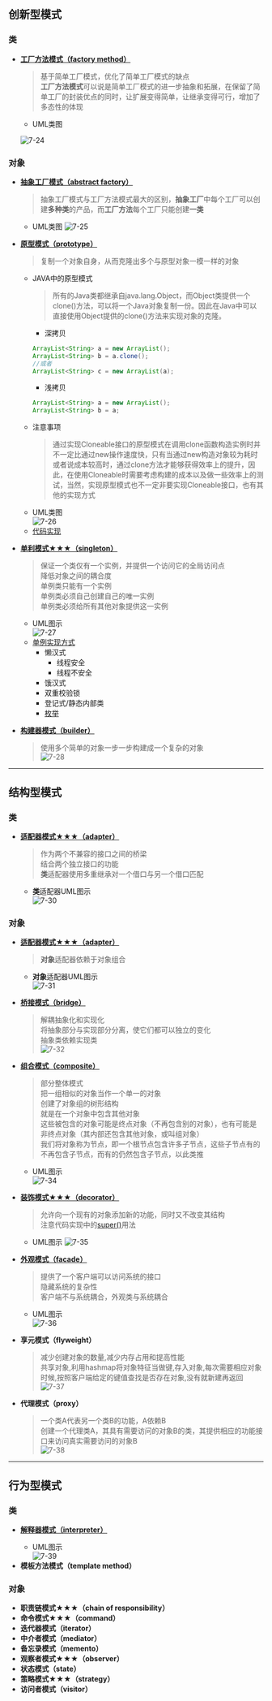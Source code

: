 ## 创新型模式
  ### 类
  + [**工厂方法模式（factory method）**](https://www.jianshu.com/p/d0c444275827)
    > 基于简单工厂模式，优化了简单工厂模式的缺点<br>
      **工厂方法模式**可以说是简单工厂模式的进一步抽象和拓展，在保留了简单工厂的封装优点的同时，让扩展变得简单，让继承变得可行，增加了多态性的体现
    + UML类图
    
    ![7-24](https://github.com/flysafely/Software-Design-Engineer-Note/blob/master/%E7%AC%AC%E4%B8%83%E7%AB%A0-%E9%9D%A2%E5%90%91%E5%AF%B9%E8%B1%A1%E6%8A%80%E6%9C%AF/%E6%9C%AC%E7%AB%A0%E5%9B%BE%E7%A4%BA/7-24.jpg)
  ### 对象
  + [**抽象工厂模式（abstract factory）**](https://www.jianshu.com/p/7deb64f902db)
    > 抽象工厂模式与工厂方法模式最大的区别，**抽象工厂**中每个工厂可以创建**多种类**的产品，而**工厂方法**每个工厂只能创建**一类**
    + UML类图
    ![7-25](https://github.com/flysafely/Software-Design-Engineer-Note/blob/master/%E7%AC%AC%E4%B8%83%E7%AB%A0-%E9%9D%A2%E5%90%91%E5%AF%B9%E8%B1%A1%E6%8A%80%E6%9C%AF/%E6%9C%AC%E7%AB%A0%E5%9B%BE%E7%A4%BA/7-25.png)
  + [**原型模式（prototype）**](https://www.jianshu.com/p/42266549e6f9)
    > 复制一个对象自身，从而克隆出多个与原型对象一模一样的对象<br>
    
    + JAVA中的原型模式
      > 所有的Java类都继承自java.lang.Object，而Object类提供一个clone()方法，可以将一个Java对象复制一份。因此在Java中可以直接使用Object提供的clone()方法来实现对象的克隆。
      + 深拷贝
      ```java
      ArrayList<String> a = new ArrayList();
      ArrayList<String> b = a.clone();
      //或者
      ArrayList<String> c = new ArrayList(a);
      ```
      + 浅拷贝
      ```java
      ArrayList<String> a = new ArrayList();
      ArrayList<String> b = a;
      ```
    + 注意事项
      > 通过实现Cloneable接口的原型模式在调用clone函数构造实例时并不一定比通过new操作速度快，只有当通过new构造对象较为耗时或者说成本较高时，通过clone方法才能够获得效率上的提升，因此，在使用Cloneable时需要考虑构建的成本以及做一些效率上的测试，当然，实现原型模式也不一定非要实现Cloneable接口，也有其他的实现方式      
    + UML类图<br>
      ![7-26](https://github.com/flysafely/Software-Design-Engineer-Note/blob/master/%E7%AC%AC%E4%B8%83%E7%AB%A0-%E9%9D%A2%E5%90%91%E5%AF%B9%E8%B1%A1%E6%8A%80%E6%9C%AF/%E6%9C%AC%E7%AB%A0%E5%9B%BE%E7%A4%BA/7-26.png)
    + [代码实现](https://www.runoob.com/design-pattern/prototype-pattern.html)
  + [**单利模式★★★（singleton）**](https://www.runoob.com/design-pattern/singleton-pattern.html)
    > 保证一个类仅有一个实例，并提供一个访问它的全局访问点<br>
      降低对象之间的耦合度<br>
      单例类只能有一个实例<br>
      单例类必须自己创建自己的唯一实例<br>
      单例类必须给所有其他对象提供这一实例<br>
    + UML图示<br>
    ![7-27](https://github.com/flysafely/Software-Design-Engineer-Note/blob/master/%E7%AC%AC%E4%B8%83%E7%AB%A0-%E9%9D%A2%E5%90%91%E5%AF%B9%E8%B1%A1%E6%8A%80%E6%9C%AF/%E6%9C%AC%E7%AB%A0%E5%9B%BE%E7%A4%BA/7-27.jpg)
    + [单例实现方式](https://www.runoob.com/design-pattern/singleton-pattern.html)
      + 懒汉式
        + 线程安全
        + 线程不安全
      + 饿汉式
      + 双重校验锁
      + 登记式/静态内部类
      + [枚举](https://www.cnblogs.com/chiclee/p/9097772.html)
  + [**构建器模式（builder）**](https://www.runoob.com/design-pattern/builder-pattern.html)
    > 使用多个简单的对象一步一步构建成一个复杂的对象<br>
    ![7-28](https://github.com/flysafely/Software-Design-Engineer-Note/blob/master/%E7%AC%AC%E4%B8%83%E7%AB%A0-%E9%9D%A2%E5%90%91%E5%AF%B9%E8%B1%A1%E6%8A%80%E6%9C%AF/%E6%9C%AC%E7%AB%A0%E5%9B%BE%E7%A4%BA/7-28.jpg)
---
## 结构型模式
  ### 类
  + [**适配器模式★★★（adapter）**](https://www.runoob.com/design-pattern/adapter-pattern.html#div-comment-42319)
    > 作为两个不兼容的接口之间的桥梁<br>
      结合两个独立接口的功能<br>
      **类**适配器使用多重继承对一个借口与另一个借口匹配<br>
    + **类**适配器UML图示<br>
    ![7-30](https://github.com/flysafely/Software-Design-Engineer-Note/blob/master/%E7%AC%AC%E4%B8%83%E7%AB%A0-%E9%9D%A2%E5%90%91%E5%AF%B9%E8%B1%A1%E6%8A%80%E6%9C%AF/%E6%9C%AC%E7%AB%A0%E5%9B%BE%E7%A4%BA/7-30.png)
  ### 对象
  + [**适配器模式★★★（adapter）**](https://www.runoob.com/design-pattern/adapter-pattern.html#div-comment-42319)
    > **对象**适配器依赖于对象组合
    + **对象**适配器UML图示<br>
    ![7-31](https://github.com/flysafely/Software-Design-Engineer-Note/blob/master/%E7%AC%AC%E4%B8%83%E7%AB%A0-%E9%9D%A2%E5%90%91%E5%AF%B9%E8%B1%A1%E6%8A%80%E6%9C%AF/%E6%9C%AC%E7%AB%A0%E5%9B%BE%E7%A4%BA/7-31.png)
  + [**桥接模式（bridge）**](https://www.runoob.com/design-pattern/bridge-pattern.html)
    > 解耦抽象化和实现化<br>
      将抽象部分与实现部分分离，使它们都可以独立的变化<br>
      抽象类依赖实现类<br>
    ![7-32](https://github.com/flysafely/Software-Design-Engineer-Note/blob/master/%E7%AC%AC%E4%B8%83%E7%AB%A0-%E9%9D%A2%E5%90%91%E5%AF%B9%E8%B1%A1%E6%8A%80%E6%9C%AF/%E6%9C%AC%E7%AB%A0%E5%9B%BE%E7%A4%BA/7-33.png)
  + [**组合模式（composite）**](https://www.runoob.com/design-pattern/composite-pattern.html)
    > 部分整体模式<br>
      把一组相似的对象当作一个单一的对象<br>
      创建了对象组的树形结构<br>
      就是在一个对象中包含其他对象<br>
      这些被包含的对象可能是终点对象（不再包含别的对象），也有可能是非终点对象（其内部还包含其他对象，或叫组对象）<br>
      我们将对象称为节点，即一个根节点包含许多子节点，这些子节点有的不再包含子节点，而有的仍然包含子节点，以此类推<br>
    + UML图示<br>
    ![7-34](https://github.com/flysafely/Software-Design-Engineer-Note/blob/master/%E7%AC%AC%E4%B8%83%E7%AB%A0-%E9%9D%A2%E5%90%91%E5%AF%B9%E8%B1%A1%E6%8A%80%E6%9C%AF/%E6%9C%AC%E7%AB%A0%E5%9B%BE%E7%A4%BA/7-34.jpg)
  + [**装饰模式★★★（decorator）**](https://www.runoob.com/design-pattern/decorator-pattern.html#comment-18379)
    > 允许向一个现有的对象添加新的功能，同时又不改变其结构<br>
      注意代码实现中的[super()](https://blog.csdn.net/yongbutingxide/article/details/82669054#%C2%A04.%E5%85%B3%E4%BA%8E%E6%9E%84%E9%80%A0%E6%96%B9%E6%B3%95%E4%B8%ADsuper())用法
    + UML图示
    ![7-35](https://github.com/flysafely/Software-Design-Engineer-Note/blob/master/%E7%AC%AC%E4%B8%83%E7%AB%A0-%E9%9D%A2%E5%90%91%E5%AF%B9%E8%B1%A1%E6%8A%80%E6%9C%AF/%E6%9C%AC%E7%AB%A0%E5%9B%BE%E7%A4%BA/7-35.jpg)
  + [**外观模式（facade）**](https://www.runoob.com/design-pattern/facade-pattern.html)
    > 提供了一个客户端可以访问系统的接口<br>
      隐藏系统的复杂性<br>
      客户端不与系统耦合，外观类与系统耦合<br>
    + UML图示<br>
    ![7-36](https://github.com/flysafely/Software-Design-Engineer-Note/blob/master/%E7%AC%AC%E4%B8%83%E7%AB%A0-%E9%9D%A2%E5%90%91%E5%AF%B9%E8%B1%A1%E6%8A%80%E6%9C%AF/%E6%9C%AC%E7%AB%A0%E5%9B%BE%E7%A4%BA/7-36.png)
      
  + **享元模式（flyweight）**
    > 减少创建对象的数量,减少内存占用和提高性能<br>
      共享对象,利用hashmap将对象特征当做键,存入对象,每次需要相应对象时候,按照客户端给定的键值查找是否存在对象,没有就新建再返回<br>
    ![7-37](https://github.com/flysafely/Software-Design-Engineer-Note/blob/master/%E7%AC%AC%E4%B8%83%E7%AB%A0-%E9%9D%A2%E5%90%91%E5%AF%B9%E8%B1%A1%E6%8A%80%E6%9C%AF/%E6%9C%AC%E7%AB%A0%E5%9B%BE%E7%A4%BA/7-37.jpg)
  + **代理模式（proxy）**
    > 一个类A代表另一个类B的功能，A依赖B<br>
      创建一个代理类A，其具有需要访问的对象B的类，其提供相应的功能接口来访问真实需要访问的对象B<br>
    ![7-38](https://github.com/flysafely/Software-Design-Engineer-Note/blob/master/%E7%AC%AC%E4%B8%83%E7%AB%A0-%E9%9D%A2%E5%90%91%E5%AF%B9%E8%B1%A1%E6%8A%80%E6%9C%AF/%E6%9C%AC%E7%AB%A0%E5%9B%BE%E7%A4%BA/7-38.jpg)
---
## 行为型模式
  ### 类
  + [**解释器模式（interpreter）**](https://www.runoob.com/design-pattern/interpreter-pattern.html)
    > 
    + UML图示<br>
    ![7-39](https://github.com/flysafely/Software-Design-Engineer-Note/blob/master/%E7%AC%AC%E4%B8%83%E7%AB%A0-%E9%9D%A2%E5%90%91%E5%AF%B9%E8%B1%A1%E6%8A%80%E6%9C%AF/%E6%9C%AC%E7%AB%A0%E5%9B%BE%E7%A4%BA/7-39.jpg)
  + **模板方法模式（template method）**  
  ### 对象
  + **职责链模式★★★（chain of responsibility）**
  + **命令模式★★★（command）**
  + **迭代器模式（iterator）**
  + **中介者模式（mediator）**
  + **备忘录模式（memento）**
  + **观察者模式★★★（observer）**
  + **状态模式（state）**
  + **策略模式★★★（strategy）**
  + **访问者模式（visitor）**
